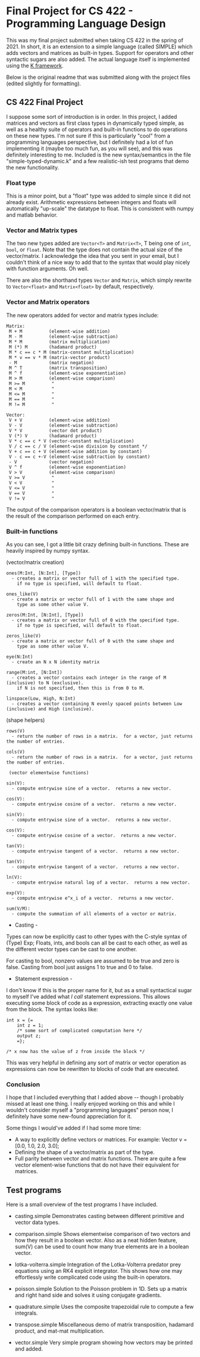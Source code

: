 # Final Project for CS 422 - Programming Language Design

This was my final project submitted when taking CS 422 in the spring of 2021.  In short, it is an extension to a simple
language (called SIMPLE) which adds vectors and matrices as built-in types.  Support for operators and other syntactic
sugars are also added.  The actual language itself is implemented using the [K framework](https://github.com/kframework/k/).

Below is the original readme that was submitted along with the project files (edited slightly for formatting).

## CS 422 Final Project

I suppose some sort of introduction is in order.  In this project, I added matrices and vectors as first class
types in dynamically typed simple, as well as a healthy suite of operators and built-in functions to do operations
on these new types.  I'm not sure if this is particularly "cool" from a programming languages perspective, but I
definitely had a lot of fun implementing it (maybe too much fun, as you will see), and this was definitely interesting
to me.  Included is the new syntax/semantics in the file "simple-typed-dynamic.k" and a few realistic-ish test programs
that demo the new functionality.

### Float type

This is a minor point, but a "float" type was added to simple since it did not already exist.  Arithmetic expressions
between integers and floats will automatically "up-scale" the datatype to float.  This is consistent with numpy and
matlab behavior.

### Vector and Matrix types

The two new types added are `Vector<T>` and `Matrix<T>`, T being one of `int`, `bool`, or `float`.  Note that the type does not
contain the actual size of the vector/matrix.  I acknowledge the idea that you sent in your email, but I couldn't think
of a nice way to add that to the syntax that would play nicely with function arguments.  Oh well.

There are also the shorthand types `Vector` and `Matrix`, which simply rewrite to `Vector<float>` and `Matrix<float>` by default, respectively.

### Vector and Matrix operators

The new operators added for vector and matrix types include:

```
Matrix:
 M + M          (element-wise addition)
 M - M          (element-wise subtraction)
 M * M          (matrix multiplication)
 M (*) M        (hadamard product)
 M * c == c * M (matrix-constant multiplication)
 M * v == v * M (matrix-vector product)
 - M            (matrix negation)
 M ^ T          (matrix transposition)
 M ^ f          (element-wise exponentiation)
 M > M          (element-wise comparison)
 M >= M          "
 M < M           "
 M <= M          "
 M == M          "
 M != M          "
```

```
Vector:
 V + V          (element-wise addition)
 V - V          (element-wise subtraction)
 V * V          (vector dot product)
 V (*) V        (hadamard product)
 V * c == c * V (vector-constant multiplication)
 V / c == c / V (element-wise division by constant */
 V + c == c + V (element-wise addition by constant)
 V - c == c +-V (element-wise subtraction by constant)
 - V            (vector negation)
 V ^ f          (element-wise exponentiation)
 V > V          (element-wise comparison)
 V >= V          "
 V < V           "
 V <= V          "
 V == V          "
 V != V          "
```

The output of the comparison operators is a boolean vector/matrix that is the result
of the comparison performed on each entry.

### Built-in functions

As you can see, I got a little bit crazy defining built-in functions.  These are heavily
inspired by numpy syntax.

 (vector/matrix creation)

```
ones(M:Int, [N:Int], [Type])
  - creates a matrix or vector full of 1 with the specified type.
    if no type is specified, will default to float.

ones_like(V)
  - create a matrix or vector full of 1 with the same shape and
    type as some other value V.

zeros(M:Int, [N:Int], [Type])
  - creates a matrix or vector full of 0 with the specified type.
    if no type is specified, will default to float.

zeros_like(V)
  - create a matrix or vector full of 0 with the same shape and
    type as some other value V.

eye(N:Int)
  - create an N x N identity matrix

range(M:int, [N:Int])
  - creates a vector contains each integer in the range of M (inclusive) to N (exclusive).
    if N is not specified, then this is from 0 to M.

linspace(Low, High, N:Int)
  - creates a vector containing N evenly spaced points between Low (inclusive) and High (inclusive).
```

 (shape helpers)
```
rows(V)
  - return the number of rows in a matrix.  for a vector, just returns the number of entries.

cols(V)
  - return the number of rows in a matrix.  for a vector, just returns the number of entries.

 (vector elementwise functions)

sin(V):
  - compute entrywise sine of a vector.  returns a new vector.

cos(V):
  - compute entrywise cosine of a vector.  returns a new vector.

sin(V):
  - compute entrywise sine of a vector.  returns a new vector.

cos(V):
  - compute entrywise cosine of a vector.  returns a new vector.

tan(V):
  - compute entrywise tangent of a vector.  returns a new vector.

tan(V):
  - compute entrywise tangent of a vector.  returns a new vector.

ln(V):
  - compute entrywise natural log of a vector.  returns a new vector.

exp(V):
  - compute entrywise e^x_i of a vector.  returns a new vector.

sum(V/M):
  - compute the summation of all elements of a vector or matrix.
```
- Casting -

Types can now be explicitly cast to other types with the C-style syntax of (Type) Exp;
Floats, ints, and bools can all be cast to each other, as well as the different vector
types can be cast to one another.

For casting to bool, nonzero values are assumed to be true and zero is false.  Casting from
bool just assigns 1 to true and 0 to false.

- Statement expression -

I don't know if this is the proper name for it, but as a small syntactical sugar to myself I've
added what *I call* statement expressions.  This allows executing some block of code as a expression,
extracting exactly one value from the block.  The syntax looks like:

```
int x = {=
    int z = 1;
    /* some sort of complicated computation here */
    output z;
    =};

/* x now has the value of z from inside the block */
```

This was very helpful in defining any sort of matrix or vector operation as expressions can now
be rewritten to blocks of code that are executed.

### Conclusion

I hope that I included everything that I added above -- though I probably missed at least one thing.  I
really enjoyed working on this and while I wouldn't consider myself a "programming languages" person now,
I definitely have some new-found appreciation for it.

Some things I would've added if I had some more time:
- A way to explicitly define vectors or matrices.  For example:
  Vector v = [0.0, 1.0, 2.0, 3.0];
- Defining the shape of a vector/matrix as part of the type.
- Full parity between vector and matrix functions.  There are quite a few
  vector element-wise functions that do not have their equivalent for matrices.

## Test programs

Here is a small overview of the test programs I have included.

- casting.simple
Demonstrates casting between different primitive and vector data types.

- comparison.simple
Shows elementwise comparison of two vectors and how they result in a
boolean vector.  Also as a neat hidden feature, sum(V) can be used to
count how many true elements are in a boolean vector.

- lotka-volterra.simple
Integration of the Lotka-Volterra predator prey equations using
an RK4 explicit integrator.  This shows how one may effortlessly write
complicated code using the built-in operators.

- poisson.simple
Solution to the Poisson problem in 1D.  Sets up a matrix and right hand side and
solves it using conjugate gradients.

- quadrature.simple
Uses the composite trapezoidal rule to compute a few integrals.

- transpose.simple
Miscellaneous demo of matrix transposition, hadamard product, and mat-mat multiplication.

- vector.simple
Very simple program showing how vectors may be printed and added.
